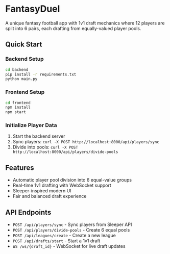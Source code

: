# FantasyDuel

A unique fantasy football app with 1v1 draft mechanics where 12 players are split into 6 pairs, each drafting from equally-valued player pools.

## Quick Start

### Backend Setup
```bash
cd backend
pip install -r requirements.txt
python main.py
```

### Frontend Setup
```bash
cd frontend
npm install
npm start
```

### Initialize Player Data
1. Start the backend server
2. Sync players: `curl -X POST http://localhost:8000/api/players/sync`
3. Divide into pools: `curl -X POST http://localhost:8000/api/players/divide-pools`

## Features
- Automatic player pool division into 6 equal-value groups
- Real-time 1v1 drafting with WebSocket support
- Sleeper-inspired modern UI
- Fair and balanced draft experience

## API Endpoints
- `POST /api/players/sync` - Sync players from Sleeper API
- `POST /api/players/divide-pools` - Create 6 equal pools
- `POST /api/leagues/create` - Create a new league
- `POST /api/drafts/start` - Start a 1v1 draft
- `WS /ws/{draft_id}` - WebSocket for live draft updates